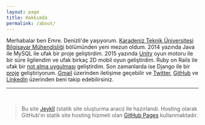 ```yaml
---
layout: page
title: Hakkımda
permalink: /about/
---
```


<amp-img width="626" height="392" layout="responsive" src="/assets/images/anonymous-censored-mask.jpg"></amp-img>

Merhabalar ben Emre. Denizli'de yaşıyorum. [Karadeniz Teknik Üniversitesi Bilgisayar Mühendisliği](http://www.ktu.edu.tr/bilgisayar) bölümünden yeni mezun oldum. 2014 yazında Java ile MySQL ile ufak bir proje geliştirdim. 2015 yazında [Unity](https://unity3d.com/) oyun motoru ile bir süre ilgilendim ve ufak birkaç 2D mobil oyun geliştirdim. Ruby on Rails ile ufak bir [not alma uygulması](https://github.com/emredurukn/ufak-notlar) geliştirdim. Son zamanlarda ise Django ile bir [proje](https://github.com/emredurukn/music-shop) geliştiriyorum. [Gmail](mailto:durukan.emre93@gmail.com) üzerinden iletişime geçebilir ve [Twitter](https://twitter.com/emredurukn), [GitHub](https://github.com/emredurukn) ve 
[LinkedIn](https://www.linkedin.com/in/emredurukn/) üzerinden  beni takip edebilirsiniz.


----



<br>

> Bu site [Jeykll](https://jekyllrb.com/) (statik site oluşturma aracı) ile hazırlandı. Hosting olarak GitHub'ın statik site hosting hizmeti olan [GitHub Pages](https://pages.github.com/) kullanmaktadır.
